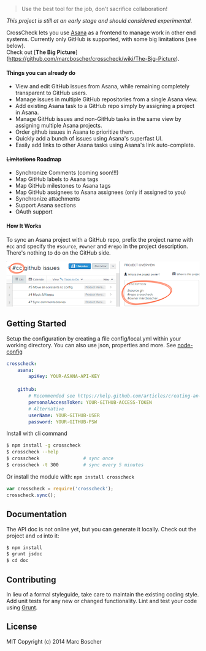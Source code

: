 
> Use the best tool for the job, don't sacrifice collaboration!

*This project is still at an early stage and should considered experimental.*

CrossCheck lets you use [Asana](http://asana.com) as a frontend to manage work 
in other end systems. Currently only GitHub is supported, with some big limitations 
(see below).   
Check out [**The Big Picture**]
(https://github.com/marcboscher/crosscheck/wiki/The-Big-Picture).

#### Things you can already do

- View and edit GitHub issues from Asana, while remaining completely transparent
  to GitHub users.
- Manage issues in multiple GitHub repositories from a single Asana view.
- Add existing Asana task to a GitHub repo simply by assigning a project in Asana.
- Manage GitHub issues and non-GitHub tasks in the same view by assigning multiple Asana projects.
- Order github issues in Asana to prioritize them.
- Quickly add a bunch of issues using Asana's superfast UI.
- Easily add links to other Asana tasks using Asana's link auto-complete.

#### ~~Limitations~~ Roadmap

- Synchronize Comments (coming soon!!!)
- Map GitHub labels to Asana tags
- Map GitHub milestones to Asana tags
- Map GitHub assignees to Asana assignees (only if assigned to you)
- Synchronize attachments
- Support Asana sections
- OAuth support

#### How It Works
To sync an Asana project with a GitHub repo, prefix the project name with `#cc` and specify the `#source`, `#owner` and `#repo` in the project description. There's nothing to do on the GitHub side.

![Asana project config](asana-setup.png)



## Getting Started

Setup the configuration by creating a file config/local.yml within your 
working directory. You can also use json, properties and more.
See [node-config](https://github.com/lorenwest/node-config/wiki/Configuration-Files)

```yaml
crosscheck:
    asana:
        apiKey: YOUR-ASANA-API-KEY
        
    github:
        # Recommended see https://help.github.com/articles/creating-an-access-token-for-command-line-use/
        personalAccessToken: YOUR-GITHUB-ACCESS-TOKEN
        # Alternative
        userName: YOUR-GITHUB-USER
        password: YOUR-GITHUB-PSW

```


Install with cli command

```sh
$ npm install -g crosscheck
$ crosscheck --help
$ crosscheck                # sync once
$ crosscheck -t 300         # sync every 5 minutes
```


Or install the module with: `npm install crosscheck`

```js
var crosscheck = require('crosscheck');
crosscheck.sync();
```





## Documentation

The API doc is not online yet, but you can generate it locally. 
Check out the project and `cd` into it:

```sh
$ npm install
$ grunt jsdoc
$ cd doc
```


## Contributing

In lieu of a formal styleguide, take care to maintain the existing coding style. 
Add unit tests for any new or changed functionality. 
Lint and test your code using [Grunt](http://gruntjs.com).


## License

MIT
Copyright (c) 2014 Marc Boscher

